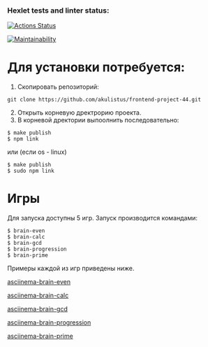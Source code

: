 ### Hexlet tests and linter status:
[![Actions Status](https://github.com/akulistus/frontend-project-44/actions/workflows/hexlet-check.yml/badge.svg)](https://github.com/akulistus/frontend-project-44/actions)

[![Maintainability](https://api.codeclimate.com/v1/badges/da21700f19656061241f/maintainability)](https://codeclimate.com/github/akulistus/frontend-project-44/maintainability)

# Для установки потребуется: 
1. Cкопировать репозиторий:
```
git clone https://github.com/akulistus/frontend-project-44.git
```
2. Открыть корневую дректрорию проекта.
3. В корневой дректории выпоолнить последовательно:
```
$ make publish
$ npm link
```
или (если os - linux)
```
$ make publish
$ sudo npm link
```
# Игры
Для запуска доступны 5 игр.
Запуск производится командами:
```
$ brain-even
$ brain-calc
$ brain-gcd
$ brain-progression
$ brain-prime
```
Примеры каждой из игр приведены ниже.

[asciinema-brain-even](https://asciinema.org/a/1oGFo9QlDaqBMi5Xm9IZNQMTM)

[asciinema-brain-calc](https://asciinema.org/a/JH0N1oILu6KhsWwaK2waXTNQn)

[asciinema-brain-gcd](https://asciinema.org/a/JvmvAtS0SEPN4lNnkCrIs44or)

[asciinema-brain-progression](https://asciinema.org/a/lPW7mcZZkRmNgEiv2Vigb5z4h)

[asciinema-brain-prime](https://asciinema.org/a/AxyqrmJQpEYMaWpFAizAlltG7)